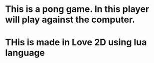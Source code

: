 # This is a pong game. In this player will play against the computer.
# THis is made in Love 2D using lua language
